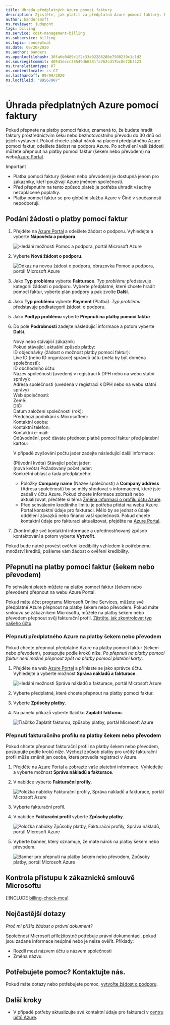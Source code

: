 ```yaml
---
title: Úhrada předplatných Azure pomocí faktury
description: Zjistěte, jak platit za předplatná Azure pomocí faktury. Projděte si nejčastější dotazy a další zdroje informací.
author: bandersmsft
ms.reviewer: judupont
tags: billing
ms.service: cost-management-billing
ms.subservice: billing
ms.topic: conceptual
ms.date: 08/20/2020
ms.author: banders
ms.openlocfilehash: 30fa6e0489c1f2c33e02286280e7508239c1c1d2
ms.sourcegitcommit: d0541eccc35549db6381fa762cd17bc8e72b3423
ms.translationtype: HT
ms.contentlocale: cs-CZ
ms.lasthandoff: 09/09/2020
ms.locfileid: "89567907"
---
```

# <a name="pay-for-your-azure-subscription-by-invoice"></a>Úhrada předplatných Azure pomocí faktury

Pokud přepnete na platby pomocí faktur, znamená to, že budete hradit faktury prostřednictvím šeku nebo bezhotovostního převodu do 30 dnů od jejich vystavení. Pokud chcete získat nárok na placení předplatného Azure pomocí faktur, odešlete žádost na podporu Azure. Po schválení vaší žádosti můžete přepnout na platby pomocí faktur (šekem nebo převodem) na webu[Azure Portal](https://portal.azure.com).

> [!IMPORTANT]
> * Platba pomocí faktury (šekem nebo převodem) je dostupná jenom pro zákazníky, kteří používají Azure jménem společnosti.
> * Před přepnutím na tento způsob plateb je potřeba uhradit všechny nezaplacené poplatky.
> * Platby pomocí faktur se pro globální službu Azure v Číně v současnosti nepodporují.

## <a name="request-to-pay-by-invoice"></a>Podání žádosti o platby pomocí faktur

1. Přejděte na [Azure Portal](https://portal.azure.com) a odešlete žádost o podporu. Vyhledejte a vyberte **Nápověda a podpora**.

    ![Hledání možnosti Pomoc a podpora, portál Microsoft Azure](./media/pay-by-invoice/search-for-help-and-support.png)

2. Vyberte **Nová žádost o podporu**.

    ![Odkaz na novou žádost o podporu, obrazovka Pomoc a podpora, portál Microsoft Azure](./media/pay-by-invoice/help-and-support.png)

2. Jako **Typ problému** vyberte **Fakturace**. *Typ problému* představuje kategorii žádosti o podporu. Vyberte předplatné, které chcete hradit pomocí faktur, vyberte plán podpory a pak zvolte **Další**.

3. Jako **Typ problému** vyberte **Payment** (Platba). *Typ problému* představuje podkategorii žádosti o podporu.

4. Jako **Podtyp problému** vyberte **Přepnutí na platby pomocí faktur**.

5. Do pole **Podrobnosti** zadejte následující informace a potom vyberte **Další**.

     Nový nebo stávající zákazník:<br>
     Pokud stávající, aktuální způsob platby:<br>
     ID objednávky (žádost o možnost platby pomocí faktur):<br>
     Live ID (nebo ID organizace) správců účtu (měla by být doména společnosti):<br>
     ID obchodního účtu:<br>
     Název společnosti (uvedený v registraci k DPH nebo na webu státní správy):<br>
     Adresa společnosti (uvedená v registraci k DPH nebo na webu státní správy)<br>
     Web společnosti:<br>
     Země:<br>
     DIČ:<br>
     Datum založení společnosti (rok):<br>
     Předchozí podnikání s Microsoftem:<br>
     Kontaktní osoba:<br>
     Kontaktní telefon:<br>
     Kontaktní e-mail:<br>
     Odůvodnění, proč dáváte přednost platbě pomocí faktur před platební kartou:<br>

     V případě zvyšování počtu jader zadejte následující další informace:<br>

     (Původní kvóta) Stávající počet jader:<br>
     (nová kvóta) Požadovaný počet jader:<br>
     Konkrétní oblast a řada předplatného:<br>

    - Položky **Company name** (Název společnosti) a **Company address** (Adresa společnosti) by se měly shodovat s informacemi, které jste zadali v účtu Azure. Pokud chcete informace zobrazit nebo aktualizovat, přečtěte si téma [Změna informací o profilu účtu Azure](change-azure-account-profile.md).
    - Před schválením kreditního limitu je potřeba přidat na webu Azure Portal kontaktní údaje pro fakturaci. Mělo by se jednat o údaje oddělení závazků nebo financí vaší společnosti. Pokud chcete kontaktní údaje pro fakturaci aktualizovat, přejděte na [Azure Portal](https://portal.azure.com).

6. Zkontrolujte své kontaktní informace a upřednostňovaný způsob kontaktování a potom vyberte **Vytvořit**.

Pokud bude nutné provést ověření kredibility vzhledem k potřebnému množství kreditů, pošleme vám žádost o ověření kredibility.

## <a name="switch-to-invoice-pay-checkwire-transfer"></a>Přepnutí na platby pomocí faktur (šekem nebo převodem)

Po schválení plateb můžete na platby pomocí faktur (šekem nebo převodem) přepnout na webu Azure Portal.

Pokud máte účet programu Microsoft Online Services, můžete své předplatné Azure přepnout na platby šekem nebo převodem. Pokud máte smlouvu se zákazníkem Microsoftu, můžete na platby šekem nebo převodem přepnout svůj fakturační profil. [Zjistěte, jak zkontrolovat typ vašeho účtu](#check-access-to-a-microsoft-customer-agreement).

### <a name="switch-azure-subscription-to-checkwire-transfer"></a>Přepnutí předplatného Azure na platby šekem nebo převodem

Pokud chcete přepnout předplatné Azure na platby pomocí faktur (šekem nebo převodem), postupujte podle kroků níže. *Po přepnutí na platby pomocí faktur není možné přepnout zpět na platby pomocí platební karty*.

1. Přejděte na web [Azure Portal](https://portal.azure.com) a přihlaste se jako správce účtu. Vyhledejte a vyberte možnost **Správa nákladů a fakturace**.

    ![Hledání možnosti Správa nákladů a fakturace, portál Microsoft Azure](./media/pay-by-invoice/search.png)

1. Vyberte předplatné, které chcete přepnout na platby pomocí faktur.
1. Vyberte **Způsoby platby**.
1. Na panelu příkazů vyberte tlačítko **Zaplatit fakturou**.

    ![Tlačítko Zaplatit fakturou, způsoby platby, portál Microsoft Azure](./media/pay-by-invoice/pay-by-invoice.png)

### <a name="switch-billing-profile-to-checkwire-transfer"></a>Přepnutí fakturačního profilu na platby šekem nebo převodem

Pokud chcete přepnout fakturační profil na platby šekem nebo převodem, postupujte podle kroků níže. Výchozí způsob platby pro určitý fakturační profil může změnit jen osoba, která provedla registraci v Azure.

1. Přejděte na [Azure Portal](https://portal.azure.com) a zobrazte vaše platební informace. Vyhledejte a vyberte možnost **Správa nákladů a fakturace**.
1. V nabídce vyberte **Fakturační profily**.

    ![Položka nabídky Fakturační profily, Správa nákladů a fakturace, portál Microsoft Azure](./media/pay-by-invoice/billing-profile.png)

1. Vyberte fakturační profil.
1. V nabídce **Fakturační profil** vyberte **Způsoby platby**.

   ![Položka nabídky Způsoby platby, Fakturační profily, Správa nákladů, portál Microsoft Azure](./media/pay-by-invoice/billing-profile-payment-methods.png)

1. Vyberte banner, který oznamuje, že máte nárok na platby šekem nebo převodem.

    ![Banner pro přepnutí na platby šekem nebo převodem, Způsoby platby, portál Microsoft Azure](./media/pay-by-invoice/customer-led-switch-to-invoice.png)

## <a name="check-access-to-a-microsoft-customer-agreement"></a>Kontrola přístupu k zákaznické smlouvě Microsoftu
[!INCLUDE [billing-check-mca](../../../includes/billing-check-mca.md)]

## <a name="frequently-asked-questions"></a>Nejčastější dotazy

*Proč mi přišla žádost o právní dokument?*

Společnost Microsoft příležitostně potřebuje právní dokumentaci, pokud jsou zadané informace neúplné nebo je nelze ověřit. Příklady:

* Rozdíl mezi názvem účtu a názvem společnosti
* Změna názvu

## <a name="need-help-contact-us"></a>Potřebujete pomoc? Kontaktujte nás.

Pokud máte dotazy nebo potřebujete pomoc, [vytvořte žádost o podporu](https://go.microsoft.com/fwlink/?linkid=2083458).

## <a name="next-steps"></a>Další kroky

* V případě potřeby aktualizujte své kontaktní údaje pro fakturaci v [centru účtů Azure](https://account.azure.com/Profile).

